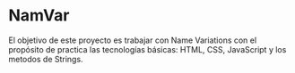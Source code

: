 # NamVar
El objetivo de este proyecto es trabajar con Name Variations con el propósito de practica las tecnologías básicas: HTML, CSS, JavaScript y los metodos de Strings. 
